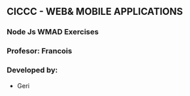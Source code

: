 ## CICCC - WEB& MOBILE APPLICATIONS 
### Node Js WMAD Exercises
### Profesor: Francois

### Developed by: 
- Geri